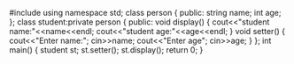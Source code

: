 #include <iostream>
using namespace std;
class person
{
    public:
    string name;
    int age;
};
class student:private person
{
   public:
   void display()
   {
       cout<<"student name:"<<name<<endl;
       cout<<"student age:"<<age<<endl;
   }
   void setter()
   {
       cout<<"Enter name:";
       cin>>name;
       cout<<"Enter age";
       cin>>age;
   }
   };
   int main()
   {
       student st;
       st.setter();
       st.display();
   return 0;
}


